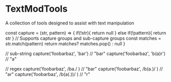 # TextModTools
A collection of tools designed to assist with text manipulation

const capture = (str, pattern) => {
	if(!str){ return null } else if(!pattern){ return str }
		// Supports capture groups and sub-capture groups
	const matches = str.match(pattern)
	return matches? matches.pop() : null
} 

// sub-string
capture('foobarbaz', 'bar')      //  "bar"
capture('foobarbaz', 'b(a)r')    //  "a"

// regex
capture('foobarbaz', /ba./ )      //  "bar"
capture('foobarbaz', /b(a.)/ )    //  "ar"
capture('foobarbaz', /b(a(.))/ )  //  "r"
